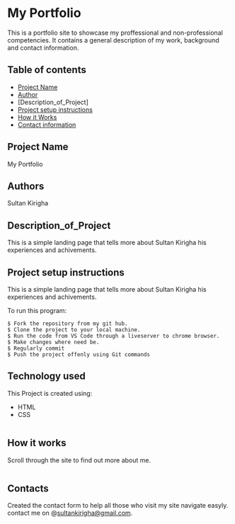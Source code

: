 # My Portfolio


This is a portfolio site to showcase my proffessional and non-professional competencies.
It contains a general description of my work, background and contact information.
## Table of contents
* [Project Name](#My-portfoilio)
* [Author]()
* [Description_of_Project]
* [Project setup instructions](#technologies)
* [How it Works](#instructions)
* [Contact information](#contacts)

## Project Name
 My Portfolio


## Authors
 Sultan Kirigha


## Description_of_Project
This is a simple landing page that tells more about Sultan Kirigha his experiences and achivements.


## Project setup instructions
This is a simple landing page that tells more about Sultan Kirigha his experiences and achivements.

To run this program:

```
$ Fork the repository from my git hub.
$ Clone the project to your local machine.
$ Run the code from VS Code through a liveserver to chrome browser.
$ Make changes where need be.
$ Regularly commit
$ Push the project offenly using Git commands

```
## Technology used
This Project is created using:
* HTML
* CSS
```
```
## How it works
Scroll through the site to find out more about me.
```
```
## Contacts
Created the contact form to help all those who visit my site navigate easyly.
contact me on @sultankirigha@gmail.com.